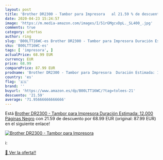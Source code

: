 ```yaml
---
layout: post
title: 'Brother DR2300 - Tambor para Impresora   al 21.59 % de descuento'
date: 2020-04-23 15:24:57
image: 'https://m.media-amazon.com/images/I/51rGMgcvDpL._SL400_.jpg'
comments: true
category: ofertas
author: ring
slug: 'B00LTT16WC-es Brother DR2300 - Tambor para Impresora Duración Estimada:...'
sku: 'B00LTT16WC-es'
tags: [ 'impresora', ]
actualPrice: 68.99 EUR
currency: EUR
price: 68.99
comparePrice: 87.99 EUR
prodname: 'Brother DR2300 - Tambor para Impresora  Duración Estimada: 12.000 Páginas   Negro'
country: 'es'
flag: '🇪🇸'
brand: ''
buyurl: 'https://www.amazon.es/dp/B00LTT16WC/?tag=tolees-21'
descuento: '21.59'
average: '71.95666666666666'
---
```


Está [Brother DR2300 - Tambor para Impresora  Duración Estimada: 12.000 Páginas   Negro](https://www.amazon.es/dp/B00LTT16WC/?tag=tolees-21) con 21.59 de descuento por 68.99 EUR (original: 87.99 EUR) en el siguiente enlace!

[![Brother DR2300 - Tambor para Impresora  ](https://m.media-amazon.com/images/I/51rGMgcvDpL._SL400_.jpg)](https://www.amazon.es/dp/B00LTT16WC/?tag=tolees-21)

ℹ️:


[🛒 Ver la oferta!!](https://www.amazon.es/dp/B00LTT16WC/?tag=tolees-21)
